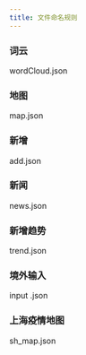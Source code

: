 ```yaml
---
title: 文件命名规则
---
```




### 词云

wordCloud.json

### 地图

map.json

### 新增

add.json

### 新闻

news.json


### 新增趋势

trend.json

### 境外输入

input .json

### 上海疫情地图

sh_map.json

